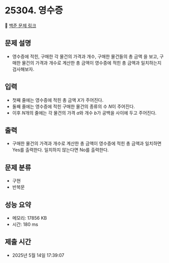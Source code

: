 # 25304. 영수증 
🔗 [백준 문제 링크](https://www.acmicpc.net/problem/25304)

## 문제 설명
- 영수증에 적힌, 구매한 각 물건의 가격과 개수, 구매한 물건들의 총 금액
을 보고, 구매한 물건의 가격과 개수로 계산한 총 금액이 영수증에 적힌 총 금액과 일치하는지 검사해보자.
## 입력
- 첫째 줄에는 영수증에 적힌 총 금액 $X$가 주어진다.
- 둘째 줄에는 영수증에 적힌 구매한 물건의 종류의 수 $N$이 주어진다.
- 이후 $N$개의 줄에는 각 물건의 가격 $a$와 개수 $b$가 공백을 사이에 두고 주어진다.
## 출력
- 구매한 물건의 가격과 개수로 계산한 총 금액이 영수증에 적힌 총 금액과 일치하면 Yes를 출력한다. 일치하지 않는다면 No를 출력한다.
## 문제 분류
- 구현
- 반복문
## 성능 요약
- 메모리: 17856 KB
- 시간: 180 ms
## 제출 시간
- 2025년 5월 14일 17:39:07